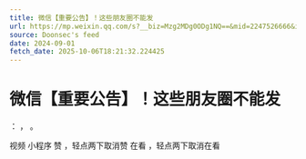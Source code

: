 ```yaml
---
title: 微信【重要公告】！这些朋友圈不能发
url: https://mp.weixin.qq.com/s?__biz=Mzg2MDg0ODg1NQ==&mid=2247526666&idx=1&sn=ad6524c319c8bf02a6ae7a9aa09a1bc4
source: Doonsec's feed
date: 2024-09-01
fetch_date: 2025-10-06T18:21:32.224425
---
```


# 微信【重要公告】！这些朋友圈不能发

：
，
。

视频
小程序
赞
，轻点两下取消赞
在看
，轻点两下取消在看